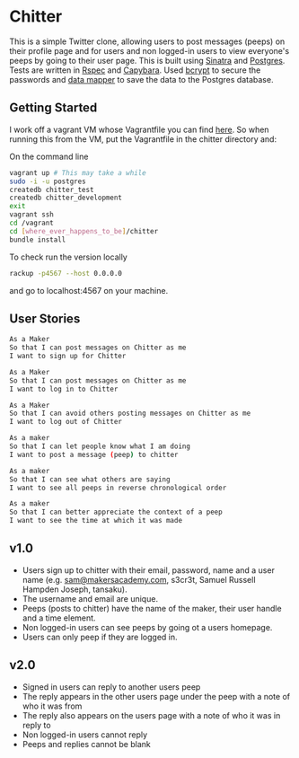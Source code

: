Chitter
=======

This is a simple Twitter clone, allowing users to post messages (peeps) on their profile page and for users and non logged-in users to view everyone's peeps by going to their user page. This is built using [Sinatra](http://www.sinatrarb.com/) and [Postgres](http://www.postgresql.org/). Tests are written in [Rspec](http://rspec.info/) and [Capybara](http://jnicklas.github.io/capybara/). Used [bcrypt](https://github.com/codahale/bcrypt-ruby) to secure the passwords and [data mapper](http://datamapper.org/) to save the data to the Postgres database.

Getting Started
---------------

I work off a vagrant VM whose Vagrantfile you can find [here](https://github.com/DataMinerUK/MakersAcademy-VM). So when running this from the VM, put the Vagrantfile in the chitter directory and:

On the command line
```bash
vagrant up # This may take a while
sudo -i -u postgres
createdb chitter_test
createdb chitter_development
exit
vagrant ssh
cd /vagrant
cd [where_ever_happens_to_be]/chitter
bundle install
```
To check run the version locally
```bash
rackup -p4567 --host 0.0.0.0
```
and go to localhost:4567 on your machine.

User Stories
------------

```sh
As a Maker
So that I can post messages on Chitter as me
I want to sign up for Chitter

As a Maker
So that I can post messages on Chitter as me
I want to log in to Chitter

As a Maker
So that I can avoid others posting messages on Chitter as me
I want to log out of Chitter

As a maker
So that I can let people know what I am doing  
I want to post a message (peep) to chitter

As a maker
So that I can see what others are saying  
I want to see all peeps in reverse chronological order

As a maker
So that I can better appreciate the context of a peep
I want to see the time at which it was made
```

 v1.0
------

* Users sign up to chitter with their email, password, name and a user name (e.g. sam@makersacademy.com, s3cr3t, Samuel Russell Hampden Joseph, tansaku).
* The username and email are unique.
* Peeps (posts to chitter) have the name of the maker, their user handle and a time element.
* Non logged-in users can see peeps by going ot a users homepage.
* Users can only peep if they are logged in.

v2.0
-----

* Signed in users can reply to another users peep
* The reply appears in the other users page under the peep with a note of who it was from
* The reply also appears on the users page with a note of who it was in reply to
* Non logged-in users cannot reply
* Peeps and replies cannot be blank
